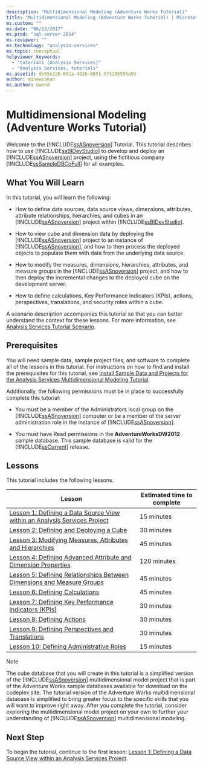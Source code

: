```yaml
---
description: "Multidimensional Modeling (Adventure Works Tutorial)"
title: "Multidimensional Modeling (Adventure Works Tutorial) | Microsoft Docs"
ms.custom: ""
ms.date: "06/13/2017"
ms.prod: "sql-server-2014"
ms.reviewer: ""
ms.technology: "analysis-services"
ms.topic: conceptual
helpviewer_keywords: 
  - "tutorials [Analysis Services]"
  - "Analysis Services, tutorials"
ms.assetid: db55e226-601a-4026-8651-573195555a59
author: minewiskan
ms.author: owend
---
```

# Multidimensional Modeling (Adventure Works Tutorial)
  Welcome to the [!INCLUDE[ssASnoversion](../includes/ssasnoversion-md.md)] Tutorial. This tutorial describes how to use [!INCLUDE[ssBIDevStudio](../includes/ssbidevstudio-md.md)] to develop and deploy an [!INCLUDE[ssASnoversion](../includes/ssasnoversion-md.md)] project, using the fictitious company [!INCLUDE[ssSampleDBCoFull](../includes/sssampledbcofull-md.md)] for all examples.  
  
## What You Will Learn  
 In this tutorial, you will learn the following:  
  
-   How to define data sources, data source views, dimensions, attributes, attribute relationships, hierarchies, and cubes in an [!INCLUDE[ssASnoversion](../includes/ssasnoversion-md.md)] project within [!INCLUDE[ssBIDevStudio](../includes/ssbidevstudio-md.md)].  
  
-   How to view cube and dimension data by deploying the [!INCLUDE[ssASnoversion](../includes/ssasnoversion-md.md)] project to an instance of [!INCLUDE[ssASnoversion](../includes/ssasnoversion-md.md)], and how to then process the deployed objects to populate them with data from the underlying data source.  
  
-   How to modify the measures, dimensions, hierarchies, attributes, and measure groups in the [!INCLUDE[ssASnoversion](../includes/ssasnoversion-md.md)] project, and how to then deploy the incremental changes to the deployed cube on the development server.  
  
-   How to define calculations, Key Performance Indicators (KPIs), actions, perspectives, translations, and security roles within a cube.  
  
 A scenario description accompanies this tutorial so that you can better understand the context for these lessons. For more information, see [Analysis Services Tutorial Scenario](analysis-services-tutorial-scenario.md).  
  
## Prerequisites  
 You will need sample data, sample project files, and software to complete all of the lessons in this tutorial. For instructions on how to find and install the prerequisites for this tutorial, see [Install Sample Data and Projects for the Analysis Services Multidimensional Modeling Tutorial](install-sample-data-and-projects.md).  
  
 Additionally, the following permissions must be in place to successfully complete this tutorial:  
  
-   You must be a member of the Administrators local group on the [!INCLUDE[ssASnoversion](../includes/ssasnoversion-md.md)] computer or be a member of the server administration role in the instance of [!INCLUDE[ssASnoversion](../includes/ssasnoversion-md.md)].  
  
-   You must have Read permissions in the **AdventureWorksDW2012** sample database. This sample database is valid for the [!INCLUDE[ssCurrent](../includes/sscurrent-md.md)] release.  
  
## Lessons  
 This tutorial includes the following lessons.  
  
|Lesson|Estimated time to complete|  
|------------|--------------------------------|  
|[Lesson 1: Defining a Data Source View within an Analysis Services Project](lesson-1-defining-a-data-source-view-within-an-analysis-services-project.md)|15 minutes|  
|[Lesson 2: Defining and Deploying a Cube](lesson-2-defining-and-deploying-a-cube.md)|30 minutes|  
|[Lesson 3: Modifying Measures, Attributes and Hierarchies](lesson-3-modifying-measures-attributes-and-hierarchies.md)|45 minutes|  
|[Lesson 4: Defining Advanced Attribute and Dimension Properties](lesson-4-defining-advanced-attribute-and-dimension-properties.md)|120 minutes|  
|[Lesson 5: Defining Relationships Between Dimensions and Measure Groups](lesson-5-defining-relationships-between-dimensions-and-measure-groups.md)|45 minutes|  
|[Lesson 6: Defining Calculations](lesson-6-defining-calculations.md)|45 minutes|  
|[Lesson 7: Defining Key Performance Indicators &#40;KPIs&#41;](lesson-7-defining-key-performance-indicators-kpis.md)|30 minutes|  
|[Lesson 8: Defining Actions](lesson-8-defining-actions.md)|30 minutes|  
|[Lesson 9: Defining Perspectives and Translations](lesson-9-defining-perspectives-and-translations.md)|30 minutes|  
|[Lesson 10: Defining Administrative Roles](lesson-10-defining-administrative-roles.md)|15 minutes|  
  
> [!NOTE]  
>  The cube database that you will create in this tutorial is a simplified version of the [!INCLUDE[ssASnoversion](../includes/ssasnoversion-md.md)] multidimensional model project that is part of the Adventure Works sample databases available for download on the codeplex site. The tutorial version of the Adventure Works multidimensional database is simplified to bring greater focus to the specific skills that you will want to improve right away. After you complete the tutorial, consider exploring the multidimensional model project on your own to further your understanding of [!INCLUDE[ssASnoversion](../includes/ssasnoversion-md.md)] multidimensional modeling.  
  
## Next Step  
 To begin the tutorial, continue to the first lesson: [Lesson 1: Defining a Data Source View within an Analysis Services Project](lesson-1-defining-a-data-source-view-within-an-analysis-services-project.md).  
  
  
